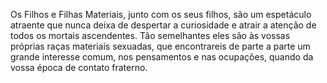 ﻿Os Filhos e Filhas Materiais, junto com os seus filhos, são um espetáculo atraente que nunca deixa de despertar a curiosidade e atrair a atenção de todos os mortais ascendentes. Tão semelhantes eles são às vossas próprias raças materiais sexuadas, que encontrareis de parte a parte um grande interesse comum, nos pensamentos e nas ocupações, quando da vossa época de contato fraterno.